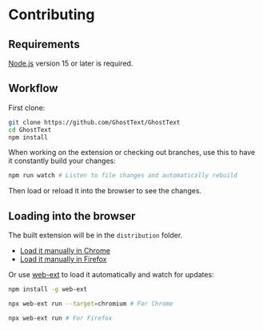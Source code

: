 # Contributing

## Requirements

[Node.js](https://nodejs.org/en/download/) version 15 or later is required.

## Workflow

First clone:

```sh
git clone https://github.com/GhostText/GhostText
cd GhostText
npm install
```

When working on the extension or checking out branches, use this to have it constantly build your changes:

```sh
npm run watch # Listen to file changes and automatically rebuild
```

Then load or reload it into the browser to see the changes.

## Loading into the browser

The built extension will be in the `distribution` folder.

- [Load it manually in Chrome](https://www.smashingmagazine.com/2017/04/browser-extension-edge-chrome-firefox-opera-brave-vivaldi/#google-chrome-opera-vivaldi)
- [Load it manually in Firefox](https://www.smashingmagazine.com/2017/04/browser-extension-edge-chrome-firefox-opera-brave-vivaldi/#mozilla-firefox)

Or use [web-ext](https://github.com/mozilla/web-ext) to load it automatically and watch for updates:

```sh
npm install -g web-ext
```

```sh
npx web-ext run --target=chromium # For Chrome
```

```sh
npx web-ext run # For Firefox
```
